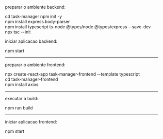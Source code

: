 preparar o ambiente backend:

cd task-manager
npm init -y              
npm install express body-parser                  
npm install typescript ts-node @types/node @types/express --save-dev                    
npx tsc --init

iniciar aplicacao backend:

npm start
_____________________________________________________________________________

preparar o ambiente frontend:

npx create-react-app task-manager-frontend --template typescript               
cd task-manager-frontend            
npm install axios              
 
_____________________________________________________________________________

executar a build:

npm run build

_____________________________________________________________________________

iniciar aplicacao frontend:

npm start
